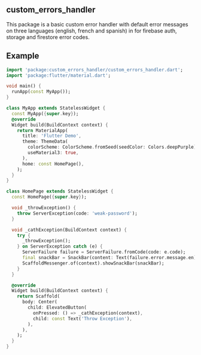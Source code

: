 ## custom_errors_handler

This package is a basic custom error handler with default error messages on three languages (english, french and spanish) in for firebase auth, storage and firestore error codes.

## Example

```dart
import 'package:custom_errors_handler/custom_errors_handler.dart';
import 'package:flutter/material.dart';

void main() {
  runApp(const MyApp());
}

class MyApp extends StatelessWidget {
  const MyApp({super.key});
  @override
  Widget build(BuildContext context) {
    return MaterialApp(
      title: 'Flutter Demo',
      theme: ThemeData(
        colorScheme: ColorScheme.fromSeed(seedColor: Colors.deepPurple),
        useMaterial3: true,
      ),
      home: const HomePage(),
    );
  }
}

class HomePage extends StatelessWidget {
  const HomePage({super.key});

  void _throwException() {
    throw ServerException(code: 'weak-password');
  }

  void _cathException(BuildContext context) {
    try {
      _throwException();
    } on ServerException catch (e) {
      ServerFailure failure = ServerFailure.fromCode(code: e.code);
      final snackBar = SnackBar(content: Text(failure.error.message.en));
      ScaffoldMessenger.of(context).showSnackBar(snackBar);
    }
  }

  @override
  Widget build(BuildContext context) {
    return Scaffold(
      body: Center(
        child: ElevatedButton(
          onPressed: () => _cathException(context),
          child: const Text('Throw Exception'),
        ),
      ),
    );
  }
}

```

